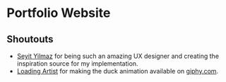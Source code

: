 # Portfolio Website

## Shoutouts

- [Seyit Yilmaz](https://www.seyityilmaz.com/) for being such an amazing UX designer and creating the inspiration source for my implementation.
- [Loading Artist](https://loadingartist.com/) for making the duck animation available on [giphy.com](https://giphy.com/stickers/happy-dance-cartoon-NdfUg7dmNlUOafGeW0).
